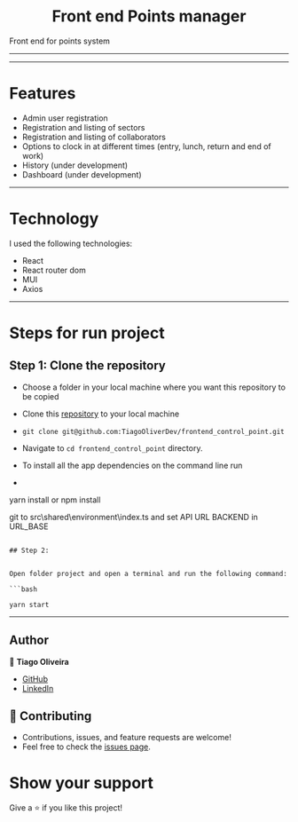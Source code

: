 <h1 align="center">Front end Points manager</h1>

Front end for points system

<hr/>




<hr/>

# Features 

- Admin user registration
- Registration and listing of sectors
- Registration and listing of collaborators
- Options to clock in at different times (entry, lunch, return and end of work)
- History (under development)
- Dashboard (under development)

<hr/>

# Technology

I used the following technologies:

- React
- React router dom
- MUI
- Axios


<hr/>

# Steps for run project

## Step 1: Clone the repository

- Choose a folder in your local machine where you want this repository to be copied

- Clone this [repository](git@github.com:TiagoOliverDev/frontend_control_point.git) to your local machine 
- ```
  git clone git@github.com:TiagoOliverDev/frontend_control_point.git
  ```

- Navigate to `cd frontend_control_point`  directory.

- To install all the app dependencies on the command line run
- ```
 yarn install or npm install

 git to src\shared\environment\index.ts and set API URL BACKEND in URL_BASE

  ``` 

## Step 2: 


Open folder project and open a terminal and run the following command:

```bash

 yarn start

```


<hr/>


## Author

:man: **Tiago Oliveira**

- [GitHub](https://github.com/TiagoOliverDev/)
- [LinkedIn](https://www.linkedin.com/in/tiago-oliveira-49a2a6205/)

## 🤝 Contributing
- Contributions, issues, and feature requests are welcome!
- Feel free to check the [issues page](https://github.com/TiagoOliverDev/frontend_control_point/issues).

# Show your support
Give a ⭐ if you like this project!
